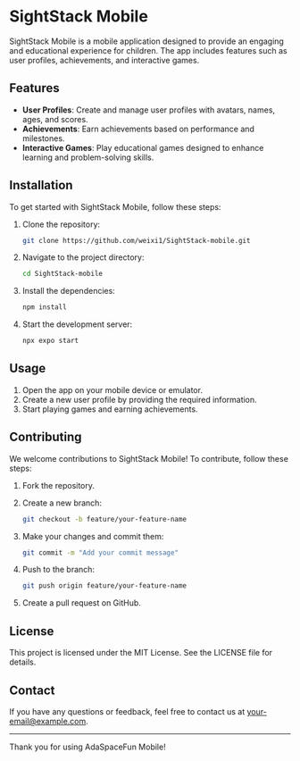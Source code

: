 # SightStack Mobile

SightStack Mobile is a mobile application designed to provide an engaging and educational experience for children. The app includes features such as user profiles, achievements, and interactive games.

## Features

- **User Profiles**: Create and manage user profiles with avatars, names, ages, and scores.
- **Achievements**: Earn achievements based on performance and milestones.
- **Interactive Games**: Play educational games designed to enhance learning and problem-solving skills.

## Installation

To get started with SightStack Mobile, follow these steps:

1. Clone the repository:
    ```sh
    git clone https://github.com/weixi1/SightStack-mobile.git
    ```

2. Navigate to the project directory:
    ```sh
    cd SightStack-mobile
    ```

3. Install the dependencies:
    ```sh
    npm install
    ```

4. Start the development server:
    ```sh
    npx expo start
    ```

## Usage

1. Open the app on your mobile device or emulator.
2. Create a new user profile by providing the required information.
3. Start playing games and earning achievements.

## Contributing

We welcome contributions to SightStack Mobile! To contribute, follow these steps:

1. Fork the repository.
2. Create a new branch:
    ```sh
    git checkout -b feature/your-feature-name
    ```

3. Make your changes and commit them:
    ```sh
    git commit -m "Add your commit message"
    ```

4. Push to the branch:
    ```sh
    git push origin feature/your-feature-name
    ```

5. Create a pull request on GitHub.

## License

This project is licensed under the MIT License. See the LICENSE file for details.

## Contact

If you have any questions or feedback, feel free to contact us at [your-email@example.com](mailto:your-email@example.com).

---

Thank you for using AdaSpaceFun Mobile!